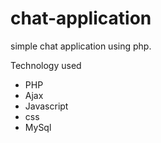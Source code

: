 # chat-application
simple chat application using php.

Technology used
  - PHP
  - Ajax
  - Javascript
  - css
  - MySql
